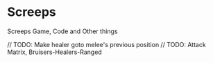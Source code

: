 # Screeps
Screeps Game, Code and Other things

// TODO: Make healer goto melee's previous position
// TODO: Attack Matrix, Bruisers-Healers-Ranged
